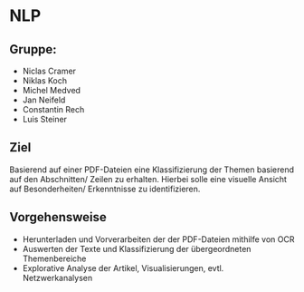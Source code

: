 # NLP

## Gruppe:
- Niclas Cramer
- Niklas Koch
- Michel Medved
- Jan Neifeld
- Constantin Rech
- Luis Steiner


## Ziel 
Basierend auf einer PDF-Dateien eine Klassifizierung der Themen basierend auf den Abschnitten/ Zeilen zu erhalten. Hierbei solle eine visuelle Ansicht auf Besonderheiten/ Erkenntnisse zu identifizieren.

## Vorgehensweise

-	Herunterladen und Vorverarbeiten der der PDF-Dateien mithilfe von OCR
-	Auswerten der Texte und Klassifizierung der übergeordneten Themenbereiche 
-	Explorative Analyse der Artikel, Visualisierungen, evtl. Netzwerkanalysen

